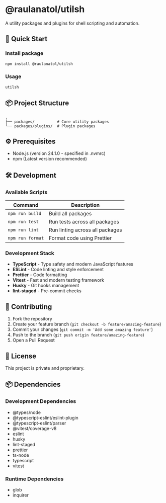 # @raulanatol/utilsh

A utility packages and plugins for shell scripting and automation.

## 🚀 Quick Start

### Install package
```bash
npm install @raulanatol/utilsh
```

### Usage 

```
utilsh
```

## 📦 Project Structure

```
.
├── packages/          # Core utility packages
└── packages/plugins/  # Plugin packages
```

## ⚙️ Prerequisites

- Node.js (version 24.1.0 - specified in .nvmrc)
- npm (Latest version recommended)

## 🛠️ Development

### Available Scripts

| Command | Description |
|---------|-------------|
| `npm run build` | Build all packages |
| `npm run test` | Run tests across all packages |
| `npm run lint` | Run linting across all packages |
| `npm run format` | Format code using Prettier |

### Development Stack

- **TypeScript** - Type safety and modern JavaScript features
- **ESLint** - Code linting and style enforcement
- **Prettier** - Code formatting
- **Vitest** - Fast and modern testing framework
- **Husky** - Git hooks management
- **lint-staged** - Pre-commit checks

## 🤝 Contributing

1. Fork the repository
2. Create your feature branch (`git checkout -b feature/amazing-feature`)
3. Commit your changes (`git commit -m 'Add some amazing feature'`)
4. Push to the branch (`git push origin feature/amazing-feature`)
5. Open a Pull Request

## 📝 License

This project is private and proprietary.

## 📦 Dependencies

### Development Dependencies
- @types/node
- @typescript-eslint/eslint-plugin
- @typescript-eslint/parser
- @vitest/coverage-v8
- eslint
- husky
- lint-staged
- prettier
- ts-node
- typescript
- vitest

### Runtime Dependencies
- glob
- inquirer 
